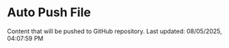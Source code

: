 # Auto Push File

Content that will be pushed to GitHub repository.
Last updated: 08/05/2025, 04:07:59 PM